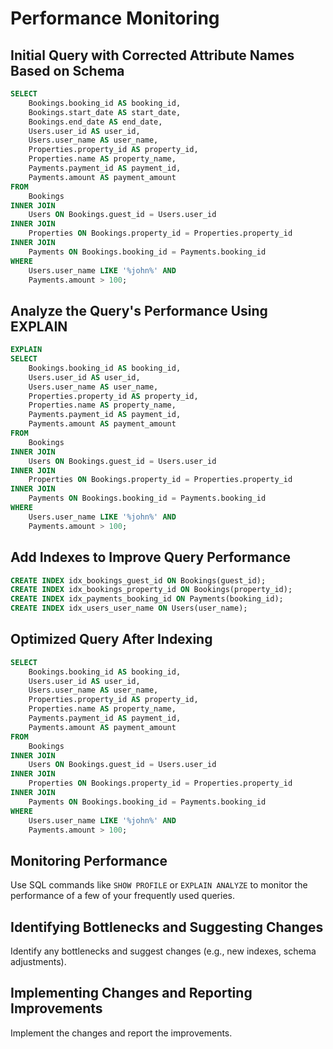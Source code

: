 # Performance Monitoring

## Initial Query with Corrected Attribute Names Based on Schema

```sql
SELECT 
    Bookings.booking_id AS booking_id,
    Bookings.start_date AS start_date,
    Bookings.end_date AS end_date,
    Users.user_id AS user_id,
    Users.user_name AS user_name,
    Properties.property_id AS property_id,
    Properties.name AS property_name,
    Payments.payment_id AS payment_id,
    Payments.amount AS payment_amount
FROM 
    Bookings
INNER JOIN 
    Users ON Bookings.guest_id = Users.user_id
INNER JOIN 
    Properties ON Bookings.property_id = Properties.property_id
INNER JOIN 
    Payments ON Bookings.booking_id = Payments.booking_id
WHERE
    Users.user_name LIKE '%john%' AND
    Payments.amount > 100;
```

## Analyze the Query's Performance Using EXPLAIN

```sql
EXPLAIN 
SELECT 
    Bookings.booking_id AS booking_id,
    Users.user_id AS user_id,
    Users.user_name AS user_name,
    Properties.property_id AS property_id,
    Properties.name AS property_name,
    Payments.payment_id AS payment_id,
    Payments.amount AS payment_amount
FROM 
    Bookings
INNER JOIN 
    Users ON Bookings.guest_id = Users.user_id
INNER JOIN 
    Properties ON Bookings.property_id = Properties.property_id
INNER JOIN 
    Payments ON Bookings.booking_id = Payments.booking_id
WHERE
    Users.user_name LIKE '%john%' AND
    Payments.amount > 100;
```

## Add Indexes to Improve Query Performance

```sql
CREATE INDEX idx_bookings_guest_id ON Bookings(guest_id);
CREATE INDEX idx_bookings_property_id ON Bookings(property_id);
CREATE INDEX idx_payments_booking_id ON Payments(booking_id);
CREATE INDEX idx_users_user_name ON Users(user_name);
```

## Optimized Query After Indexing

```sql
SELECT 
    Bookings.booking_id AS booking_id,
    Users.user_id AS user_id,
    Users.user_name AS user_name,
    Properties.property_id AS property_id,
    Properties.name AS property_name,
    Payments.payment_id AS payment_id,
    Payments.amount AS payment_amount
FROM 
    Bookings
INNER JOIN 
    Users ON Bookings.guest_id = Users.user_id
INNER JOIN 
    Properties ON Bookings.property_id = Properties.property_id
INNER JOIN 
    Payments ON Bookings.booking_id = Payments.booking_id
WHERE
    Users.user_name LIKE '%john%' AND
    Payments.amount > 100;
```

## Monitoring Performance

Use SQL commands like `SHOW PROFILE` or `EXPLAIN ANALYZE` to monitor the performance of a few of your frequently used queries.

## Identifying Bottlenecks and Suggesting Changes

Identify any bottlenecks and suggest changes (e.g., new indexes, schema adjustments).

## Implementing Changes and Reporting Improvements

Implement the changes and report the improvements.